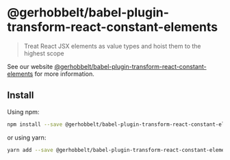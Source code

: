 # @gerhobbelt/babel-plugin-transform-react-constant-elements

> Treat React JSX elements as value types and hoist them to the highest scope

See our website [@gerhobbelt/babel-plugin-transform-react-constant-elements](https://new.babeljs.io/docs/en/next/babel-plugin-transform-react-constant-elements.html) for more information.

## Install

Using npm:

```sh
npm install --save @gerhobbelt/babel-plugin-transform-react-constant-elements
```

or using yarn:

```sh
yarn add --save @gerhobbelt/babel-plugin-transform-react-constant-elements
```

